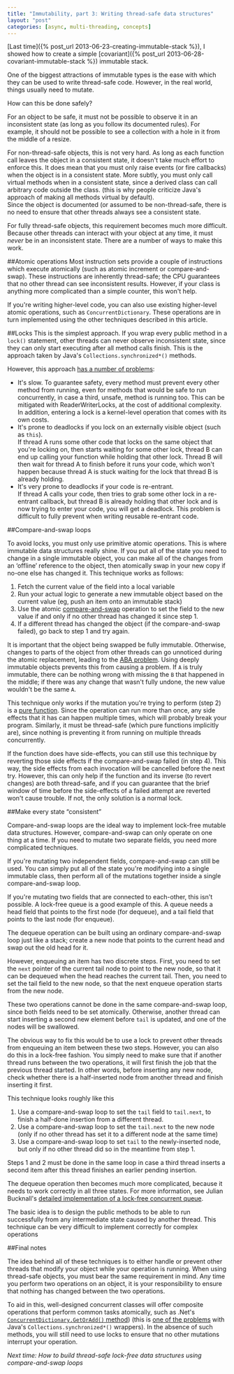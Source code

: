 ```yaml
---
title: "Immutability, part 3: Writing thread-safe data structures"
layout: "post"
categories: [async, multi-threading, concepts]
---
```


[Last time]({% post_url 2013-06-23-creating-immutable-stack %}), I showed how to create a simple [covariant]({% post_url 2013-06-28-covariant-immutable-stack %}) immutable stack.

One of the biggest attractions of immutable types is the ease with which they can be used to write thread-safe code.  However, in the real world, things usually need to mutate.

How can this be done safely?

For an object to be safe, it must not be possible to observe it in an inconsistent state (as long as you follow its documented rules).  For example, it should not be possible to see a collection with a hole in it from the middle of a resize.  

For non-thread-safe objects, this is not very hard.  As long as each function call leaves the object in a consistent state, it doesn't take much effort to enforce this.  It does mean that you must only raise events (or fire callbacks) when the object is in a consistent state.  More subtly, you must only call virtual methods when in a consistent state, since a derived class can call arbitrary code outside the class.  (this is why people criticize Java's approach of making all methods virtual by default).  
Since the object is documented (or assumed to be non-thread-safe, there is no need to ensure that other threads always see a consistent state.

For fully thread-safe objects, this requirement becomes much more difficult.  Because other threads can interact with your object at any time, it must _never_ be in an inconsistent state.  There are a number of ways to make this work.

##Atomic operations
Most instruction sets provide a couple of instructions which execute atomically (such as atomic increment or compare-and-swap).  These instructions are inherently thread-safe; the CPU guarantees that no other thread can see inconsistent results.  However, if your class is anything more complicated than a simple counter, this won't help.

If you're writing higher-level code, you can also use existing higher-level atomic operations, such as `ConcurrentDictionary`.  These operations are in turn implemented using the other techniques described in this article.

##Locks
This is the simplest approach.  If you wrap every public method in a `lock()` statement, other threads can never observe inconsistent state, since they can only start executing after all method calls finish.  This is the approach taken by Java's `Collections.synchronized*()` methods. 

However, this approach [has a number of problems](http://en.wikipedia.org/wiki/Lock_%28computer_science%29#Disadvantages):

 - It's slow.  To guarantee safety, every method must prevent every other method from running, even for methods that would be safe to run concurrently, in case a third, unsafe, method is running too.  This can be mitigated with ReaderWriterLocks, at the cost of additional complexity.  
   In addition, entering a lock is a kernel-level operation that comes with its own costs.
 - It's prone to deadlocks if you lock on an externally visible object (such as `this`).   
If thread A runs some other code that locks on the same object that you're locking on, then starts waiting for some other lock, thread B can end up calling your function while holding that other lock.  Thread B will then wait for thread A to finish before it runs your code, which won't happen because thread A is stuck waiting for the lock that thread B is already holding.
 - It's very prone to deadlocks if your code is re-entrant.  
If thread A calls your code, then tries to grab some other lock in a re-entrant callback, but thread B is already holding that other lock and is now trying to enter your code, you will get a deadlock.  This problem is difficult to fully prevent when writing reusable re-entrant code.

##Compare-and-swap loops

To avoid locks, you must only use primitive atomic operations.  This is where immutable data structures really shine.  If you put all of the state you need to change in a single immutable object, you can make all of the changes from an &lsquo;offline&rsquo; reference to the object, then atomically swap in your new copy if no-one else has changed it.  This technique works as follows:

 1. Fetch the current value of the field into a local variable
 2. Run your actual logic to generate a new immutable object based on the current value (eg, push an item onto an immutable stack)
 3. Use the atomic [compare-and-swap](http://en.wikipedia.org/wiki/Compare-and-swap) operation to set the field to the new value if and only if no other thread has changed it since step 1.
 4. If a different thread has changed the object (if the compare-and-swap failed), go back to step 1 and try again.

It is important that the object being swapped be fully immutable.  Otherwise, changes to parts of the object from other threads can go unnoticed during the atomic replacement, leading to the [ABA problem](http://en.wikipedia.org/wiki/ABA_problem).  Using deeply immutable objects prevents this from causing a problem.  If `A` is truly immutable, there can be nothing wrong with missing the `B` that happened in the middle; if there was any change that wasn't fully undone, the new value wouldn't be the same `A`.

This technique only works if the mutation you're trying to perform (step 2) is a [pure function](http://en.wikipedia.org/wiki/Pure_function).  Since the operation can run more than once, any side effects that it has can happen multiple times, which will probably break your program.  Similarly, it must be thread-safe (which pure functions implicitly are), since nothing is preventing it from running on multiple threads concurrently.

If the function does have side-effects, you can still use this technique by reverting those side effects if the compare-and-swap failed (in step 4).  This way, the side effects from each invocation will be cancelled before the next try.  However, this can only help if the function and its inverse (to revert changes) are both thread-safe, and if you can guarantee that the brief window of time before the side-effects of a failed attempt are reverted won't cause trouble.  If not, the only solution is a normal lock.

##Make every state &ldquo;consistent&rdquo;

Compare-and-swap loops are the ideal way to implement lock-free mutable data structures.  However, compare-and-swap can only operate on one thing at a time.  If you need to mutate two separate fields, you need more complicated techniques.

If you're mutating two independent fields, compare-and-swap can still be used.  You can simply put all of the state you're modifying into a single immutable class, then perform all of the mutations together inside a single compare-and-swap loop.  

If you're mutating two fields that are connected to each-other, this isn't possible.  A lock-free queue is a good example of this.  A queue needs a head field that points to the first node (for dequeue), and a tail field that points to the last node (for enqueue).

The dequeue operation can be built using an ordinary compare-and-swap loop just like a stack; create a new node that points to the current head and swap out the old head for it.

However, enqueuing an item has two discrete steps.  First, you need to set the `next` pointer of the current tail node to point to the new node, so that it can be dequeued when the head reaches the current tail.  Then, you need to set the tail field to the new node, so that the next enqueue operation starts from the new node. 

These two operations cannot be done in the same compare-and-swap loop, since both fields need to be set atomically.  Otherwise, another thread can start inserting a second new element before `tail` is updated, and one of the nodes will be swallowed.

The obvious way to fix this would be to use a lock to prevent other threads from enqueuing an item between these two steps.  However, you can also do this in a lock-free fashion.  You simply need to make sure that if another thread runs between the two operations, it will first finish the job that the previous thread started.  In other words, before inserting any new node, check whether there is a half-inserted node from another thread and finish inserting it first.

This technique looks roughly like this

 1. Use a compare-and-swap loop to set the `tail` field to `tail.next`, to finish a half-done insertion from a different thread.
 2. Use a compare-and-swap loop to set the `tail.next` to the new node (only if no other thread has set it to a different node at the same time)
 3. Use a compare-and-swap loop to set `tail` to the newly-inserted node, but only if no other thread did so in the meantime from step 1.

Steps 1 and 2 must be done in the same loop in case a third thread inserts a second item after this thread finishes an earlier pending insertion.

The dequeue operation then becomes much more complicated, because it needs to work correctly in all three states.  For more information, see Julian Bucknall's [detailed implementation of a lock-free concurrent queue](http://www.boyet.com/Articles/LockfreeQueue.html).

The basic idea is to design the public methods to be able to run successfully from any intermediate state caused by another thread.  This technique can be very difficult to implement correctly for complex operations

##Final notes

The idea behind all of these techniques is to either handle or prevent other threads that modify your object while your operation is running.  When using thread-safe objects, you must bear the same requirement in mind.  Any time you perform two operations on an object, it is your responsibility to ensure that nothing has changed between the two operations.  

To aid in this, well-designed concurrent classes will offer composite operations that perform common tasks atomically, such as .Net's [`ConcurrentDictionary.GetOrAdd()` method](http://http://msdn.microsoft.com/en-us/library/ee378677)) (this is [one of the problems](http://stackoverflow.com/a/12182099/34397) with Java's `Collections.synchronized*()` wrappers).  In the absence of such methods, you will still need to use locks to ensure that no other mutations interrupt your operation.


_Next time: How to build thread-safe lock-free data structures using compare-and-swap loops_